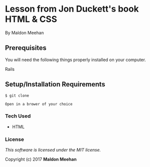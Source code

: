 # Lesson from Jon Duckett's book HTML & CSS

By Maldon Meehan


## Prerequisites

You will need the following things properly installed on your computer.

Rails

## Setup/Installation Requirements

```
$ git clone
```

```
Open in a brower of your choice
```

### Tech Used

* HTML

### License

*This software is licensed under the MIT license.*

Copyright (c) 2017 **Maldon Meehan**
